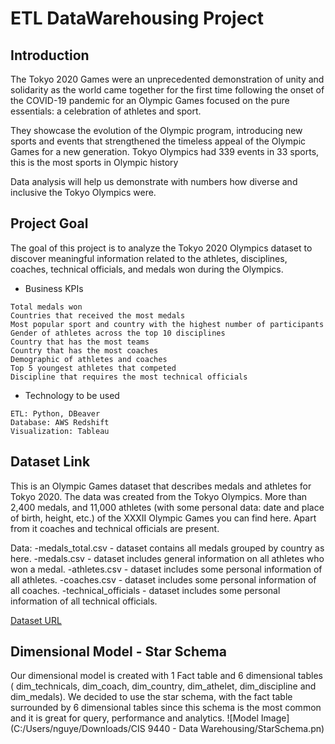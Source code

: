 # ETL DataWarehousing Project
## Introduction
The Tokyo 2020 Games were an unprecedented demonstration of unity and solidarity as the world came together for the first time following the onset of the COVID-19 pandemic for an Olympic Games focused on the pure essentials: a celebration of athletes and sport.


They showcase the evolution of the Olympic program, introducing new sports and events that strengthened the timeless appeal of the Olympic Games for a new generation. Tokyo Olympics had 339 events in 33 sports, this is the most sports in Olympic history


Data analysis will help us demonstrate with numbers how diverse and inclusive the Tokyo Olympics were.
## Project Goal
The goal of this project is to analyze the Tokyo 2020 Olympics dataset to discover meaningful information related to the athletes, disciplines, coaches, technical officials, and medals won during the Olympics.
* Business KPIs
```
Total medals won
Countries that received the most medals
Most popular sport and country with the highest number of participants
Gender of athletes across the top 10 disciplines
Country that has the most teams
Country that has the most coaches
Demographic of athletes and coaches 
Top 5 youngest athletes that competed 
Discipline that requires the most technical officials
```
* Technology to be used
```
ETL: Python, DBeaver
Database: AWS Redshift
Visualization: Tableau
```
## Dataset Link
This is an Olympic Games dataset that describes medals and athletes for Tokyo 2020. The data was created from the Tokyo Olympics.
More than 2,400 medals, and 11,000 athletes (with some personal data: date and place of birth, height, etc.) of the XXXII Olympic Games you can find here. Apart from it coaches and technical officials are present.

Data:
-medals_total.csv - dataset contains all medals grouped by country as here.
-medals.csv - dataset includes general information on all athletes who won a medal.
-athletes.csv - dataset includes some personal information of all athletes.
-coaches.csv - dataset includes some personal information of all coaches.
-technical_officials - dataset includes some personal information of all technical officials.

[Dataset URL](https://www.kaggle.com/piterfm/tokyo-2020-olympics?select=athletes.csv )
## Dimensional Model - Star Schema
Our dimensional model is created with 1 Fact table and 6 dimensional tables ( dim_technicals, dim_coach, dim_country, dim_athelet, dim_discipline and dim_medals). We decided to use the star schema, with the fact table surrounded by 6 dimensional tables since this schema is the most common and it is great for query, performance and analytics. 
![Model Image](C:/Users/nguye/Downloads/CIS 9440 - Data Warehousing/StarSchema.pn)
